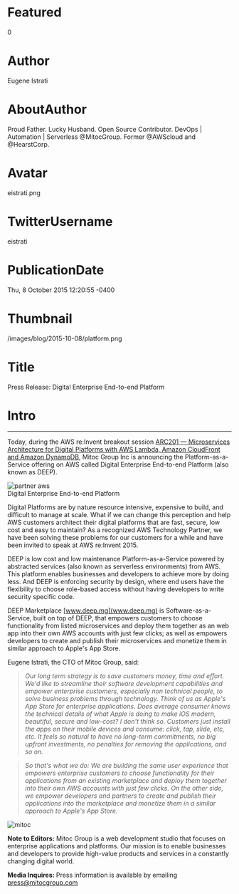# Featured
0

# Author
Eugene Istrati

# AboutAuthor
Proud Father. Lucky Husband. Open Source Contributor. DevOps | Automation | Serverless @MitocGroup. Former @AWScloud and @HearstCorp.

# Avatar
eistrati.png

# TwitterUsername
eistrati

# PublicationDate
Thu, 8 October 2015 12:20:55 -0400

# Thumbnail
/images/blog/2015-10-08/platform.png

# Title
Press Release: Digital Enterprise End-to-end Platform

# Intro

---

Today, during the AWS re:Invent breakout session [ARC201 — Microservices Architecture for Digital Platforms with AWS Lambda, Amazon CloudFront and Amazon DynamoDB](https://www.portal.reinvent.awsevents.com/connect/sessionDetail.ww?SESSION_ID=1646&tclass=popup), Mitoc Group Inc is announcing the Platform-as-a-Service offering on AWS called Digital Enterprise End-to-end Platform (also known as DEEP).

<div class="padd25px">
    <img src="/images/blog/2015-10-08/platform.png" alt="partner aws" />
    <div class="center img-description">Digital Enterprise End-to-end Platform</div>
</div>

Digital Platforms are by nature resource intensive, expensive to build, and difficult to manage at scale. What if we can change this perception and help AWS customers architect their digital platforms that are fast, secure, low cost and easy to maintain? As a recognized AWS Technology Partner, we have been solving these problems for our customers for a while and have been invited to speak at AWS re:Invent 2015.

DEEP is low cost and low maintenance Platform-as-a-Service powered by abstracted services (also known as serverless environments) from AWS. This platform enables businesses and developers to achieve more by doing less. And DEEP is enforcing security by design, where end users have the flexibility to choose role-based access without having developers to write security specific code.

DEEP Marketplace [www.deep.mg](www.deep.mg) is Software-as-a-Service, built on top of DEEP, that empowers customers to choose functionality from listed microservices and deploy them together as an web app into their own AWS accounts with just few clicks; as well as empowers developers to create and publish their microservices and monetize them in similar approach to Apple's App Store.

Eugene Istrati, the CTO of Mitoc Group, said:

>_Our long term strategy is to save customers money, time and effort. We'd like to streamline their software development capabilities and empower enterprise customers, especially non technical people, to solve business problems through technology. Think of us as Apple's App Store for enterprise applications. Does average consumer knows the technical details of what Apple is doing to make iOS modern, beautiful, secure and low-cost? I don't think so. Customers just install the apps on their mobile devices and consume: click, tap, slide, etc, etc. It feels so natural to have no long-term commitments, no big upfront investments, no penalties for removing the applications, and so on._

>_So that's what we do: We are building the same user experience that empowers enterprise customers to choose functionality for their applications from an existing marketplace and deploy them together into their own AWS accounts with just few clicks. On the other side, we empower developers and partners to create and publish their applications into the marketplace and monetize them in a similar approach to Apple's App Store._

<div class="padd25px">
    <img class="img-center" src="/images/blog/2015-10-08/mitoc.png" alt="mitoc" />
</div>

**Note to Editors:** Mitoc Group is a web development studio that focuses on enterprise applications and platforms. Our mission is to enable businesses and developers to provide high-value products and services in a constantly changing digital world.

**Media Inquires:** Press information is available by emailing [press@mitocgroup.com](mailto:press@mitocgroup.com)
